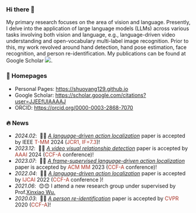 ### Hi there 👋

<!--
**shuoyang129/shuoyang129** is a ✨ _special_ ✨ repository because its `README.md` (this file) appears on your GitHub profile.

Here are some ideas to get you started:

- 🔭 I’m currently working on ...
- 🌱 I’m currently learning ...
- 👯 I’m looking to collaborate on ...
- 🤔 I’m looking for help with ...
- 💬 Ask me about ...
- 📫 How to reach me: ...
- 😄 Pronouns: ...
- ⚡ Fun fact: ...
-->
My primary research focuses on the area of vision and language. Presently, I delve into the application of large language models (LLMs) across various tasks involving both vision and language, e.g., language-driven video understanding and open-vocabulary multi-label image recognition. Prior to this, my work revolved around hand detection, hand pose estimation, face recognition, and person re-identification. 
My publications can be found at Google Scholar <a href='https://scholar.google.com/citations?user=JJEEfUIAAAAJ'><img src="https://img.shields.io/endpoint?logo=Google%20Scholar&url=https%3A%2F%2Fcdn.jsdelivr.net%2Fgh%2Fshuoyang129%2Fshuoyang129.github.io@google-scholar-stats%2Fgs_data_shieldsio.json&labelColor=f6f6f6&color=9cf&style=flat&label=citations"></a>.
<!-- Additionally, I maintain a keen interest in 3D vision encompassing reconstruction and understanding of 3D scenes. -->

<!-- I have published about 10 papers at the top international AI conferences with total <a href='https://scholar.google.com/citations?user=DhtAFkwAAAAJ'> Google Scholar citations <strong><span id='total_cit'>260000+</span></strong></a> (You can also use google scholar badge <a href='https://scholar.google.com/citations?user=DhtAFkwAAAAJ'><img src="https://img.shields.io/endpoint?url={{ url | url_encode }}&logo=Google%20Scholar&labelColor=f6f6f6&color=9cf&style=flat&label=citations"></a>). -->
### 📎 Homepages
- Personal Pages: https://shuoyang129.github.io
- Google Scholar: https://scholar.google.com/citations?user=JJEEfUIAAAAJ
- ORCID: https://orcid.org/0000-0003-2868-7070

### 🔥 News
- *2024.02*: &nbsp;🎉🎉 <a href="https://ieeexplore.ieee.org/document/10449438"><span style="font-style: italic;">A language-driven action localization</span></a> paper is accepted by IEEE <span style="color: #A93226;">T-MM</span> 2024 (<span style="color: #A93226;">JCR1, IF=7.3</span>)! 
- *2023.12*: &nbsp;🎉🎉 <a href="https://ojs.aaai.org/index.php/AAAI/article/view/28472"><span style="font-style: italic;">A video visual relationship detection</span></a> paper is accepted by <span style="color: #A93226;">AAAI</span> 2024 (<span style="color: #A93226;">CCF-A</span> conference)!
- *2023.07*: &nbsp;🎉🎉 <a href="https://dl.acm.org/doi/10.1145/3581783.3612512"><span style="font-style: italic;">A frame-supervised language-driven action localization</span></a> paper is accepted by <span style="color: #A93226;">ACM MM</span> 2023 (<span style="color: #A93226;">CCF-A</span> conference)!
- *2022.04*: &nbsp;🎉🎉 <a href="http://arxiv.org/abs/2205.05854"><span style="font-style: italic;">A language-driven action localization</span></a> paper is accepted by <span style="color: #A93226;">IJCAI</span> 2022 (<span style="color: #A93226;">CCF-A</span>  conference )!
- *2021.06*: &nbsp;😊😊 I attend a new research group under supervised by Prof.<a href="https://wuxinxiao.github.io/">Xinxiao Wu.</a>
- *2020.03*: &nbsp;🎉🎉 <a href="https://arxiv.org/abs/2003.08177"><span style="font-style: italic;">A person re-identification</span></a> paper is accepted by <span style="color: #A93226;">CVPR</span> 2020 (<span style="color: #A93226;">CCF-A</span>)!
